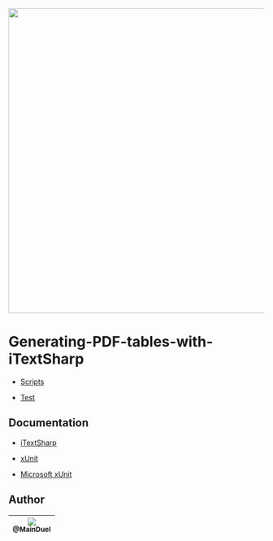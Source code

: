 <p align="center">
    <img src="https://github.com/MainDuelo/Generating-PDF-tables-with-iTextSharp/blob/master/viewPDFWith10Scores.JPG?raw=true" width="600">
  </a>
</p>

# Generating-PDF-tables-with-iTextSharp

- [Scripts](https://github.com/MainDuelo/Generating-PDF-tables-with-iTextSharp/tree/master/Generating%20PDF%20with%20iTextSharp)

- [Test](https://github.com/MainDuelo/Generating-PDF-tables-with-iTextSharp/tree/master/Test/Tests)

## Documentation
- [iTextSharp](http://afterlogic.com/mailbee-net/docs-itextsharp/)

- [xUnit](https://xunit.github.io/)

- [Microsoft xUnit](https://docs.microsoft.com/en-us/dotnet/core/testing/unit-testing-with-dotnet-test)

## Author

| [<img src="https://avatars.githubusercontent.com/MainDuel?v=3&s=115"><br><sub>@MainDuel</sub>](https://github.com/MainDuel) |
| :---: |
